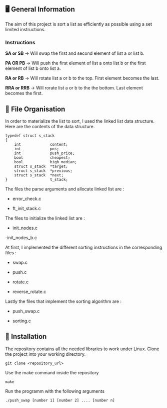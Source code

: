 ## 🖥️ General Information

The aim of this project is sort a list as efficiently as possible using a set limited instructions. 

### Instructions 

**SA or SB** → Will swap the first and second element of list a or list b.

**PA OR PB** → Will push the first element of list a onto list b or the first element of list b onto list a.

**RA or RB** → Will rotate list a or b to the top. First element becomes the last. 

**RRA or RRB** → Will rorate list a or b to the the bottom. Last element becomes the first. 

## 📌 File Organisation

In order to materialize the list to sort, I used the linked list data structure. Here are the contents of the data structure.

```
typedef struct s_stack
{
	int				content;
	int				pos;
	int				push_price;
	bool			cheapest;
	bool			high_median;
	struct s_stack	*target;
	struct s_stack	*previous;
	struct s_stack	*next;
}					t_stack;
```
The files the parse arguments and allocate linked list are :

- error_check.c

- ft_init_stack.c

The files to initialize the linked list are : 

- init_nodes.c

-init_nodes_b.c

At first, I implemented the different sorting instructions in the corresponding files :
- swap.c

- push.c
  
- rotate.c

- reverse_rotate.c

Lastly the files that implement the sorting algorithm are : 

- push_swap.c

- sorting.c

## 📂 Installation
The repository contains all the needed libraries to work under Linux. Clone the project into your working directory.
```
git clone <repository_url>
```

Use the make command inside the repository
```
make
```

Run the programm with the following arguments
```
./push_swap [number 1] [number 2] .... [number n]
```
